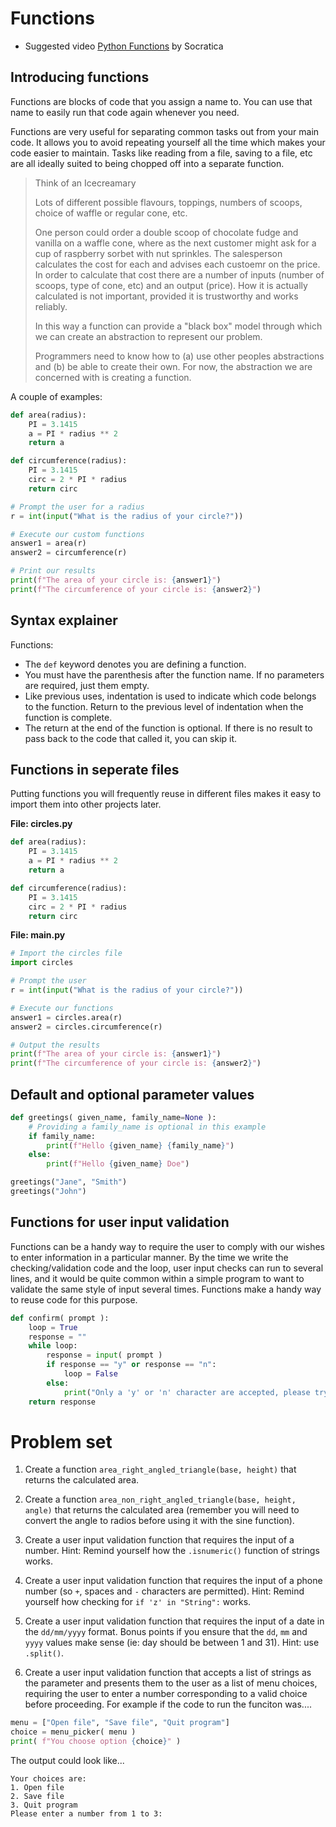 # Functions

* Suggested video [Python Functions](https://www.youtube.com/watch?v=NE97ylAnrz4&list=PLi01XoE8jYohWFPpC17Z-wWhPOSuh8Er-&index=12)  by Socratica

## Introducing functions

Functions are blocks of code that you assign a name to. You can use that name to easily run that code again whenever you need.

Functions are very useful for separating common tasks out from your main code. It allows you to avoid repeating yourself all the time which makes your code easier to maintain. Tasks like reading from a file, saving to a file, etc are all ideally suited to being chopped off into a separate function. 

> Think of an Icecreamary
> 
> Lots of different possible flavours, toppings, numbers of scoops, choice of waffle or regular cone, etc.
>
> One person could order a double scoop of chocolate fudge and vanilla on a waffle cone, where as the next customer might ask for a cup of raspberry sorbet with nut sprinkles. The salesperson calculates the cost for each and advises each custoemr on the price. In order to calculate that cost there are a number of inputs (number of scoops, type of cone, etc) and an output (price). How it is actually calculated is not important, provided it is trustworthy and works reliably. 
>
> In this way a function can provide a "black box" model through which we can create an abstraction to represent our problem. 
>
> Programmers need to know how to (a) use other peoples abstractions and (b) be able to create their own. For now, the abstraction we are concerned with is creating a function.

A couple of examples:

```python
def area(radius):
    PI = 3.1415
    a = PI * radius ** 2
    return a

def circumference(radius):
    PI = 3.1415
    circ = 2 * PI * radius
    return circ

# Prompt the user for a radius
r = int(input("What is the radius of your circle?"))

# Execute our custom functions
answer1 = area(r)                
answer2 = circumference(r)       

# Print our results
print(f"The area of your circle is: {answer1}")
print(f"The circumference of your circle is: {answer2}")
```

## Syntax explainer

Functions:

* The `def` keyword denotes you are defining a function.
* You must have the parenthesis after the function name. If no parameters are required, just them empty.
* Like previous uses, indentation is used to indicate which code belongs to the function. Return to the previous level of indentation when the function is complete.
* The return at the end of the function is optional. If there is no result to pass back to the code that called it, you can skip it.

## Functions in seperate files

Putting functions you will frequently reuse in different files makes it easy to import them into other projects later.

**File: circles.py**

```python
def area(radius):
    PI = 3.1415
    a = PI * radius ** 2
    return a

def circumference(radius):
    PI = 3.1415
    circ = 2 * PI * radius
    return circ
```

**File: main.py**

```python
# Import the circles file
import circles              

# Prompt the user
r = int(input("What is the radius of your circle?"))

# Execute our functions
answer1 = circles.area(r)
answer2 = circles.circumference(r)

# Output the results
print(f"The area of your circle is: {answer1}")
print(f"The circumference of your circle is: {answer2}")
```

## Default and optional parameter values

```python
def greetings( given_name, family_name=None ):
    # Providing a family_name is optional in this example
    if family_name:
        print(f"Hello {given_name} {family_name}")
    else:
        print(f"Hello {given_name} Doe")

greetings("Jane", "Smith")
greetings("John")
```

## Functions for user input validation

Functions can be a handy way to require the user to comply with our wishes to enter information in a particular manner. By the time we write the checking/validation code and the loop, user input checks can run to several lines, and it would be quite common within a simple program to want to validate the same style of input several times. Functions make a handy way to reuse code for this purpose.

```python
def confirm( prompt ):
    loop = True
    response = ""
    while loop:
        response = input( prompt )
        if response == "y" or response == "n":
            loop = False
        else:
            print("Only a 'y' or 'n' character are accepted, please try again.")
    return response
```

# Problem set

1. Create a function `area_right_angled_triangle(base, height)` that returns the calculated area.

2. Create a function `area_non_right_angled_triangle(base, height, angle)` that returns the calculated area (remember you will need to convert the angle to radios before using it with the sine function).

3. Create a user input validation function that requires the input of a number. Hint: Remind yourself how the `.isnumeric()` function of strings works.

4. Create a user input validation function that requires the input of a phone number (so `+`, spaces and `-` characters are permitted). Hint: Remind yourself how checking for `if 'z' in "String":` works.

5. Create a user input validation function that requires the input of a date in the `dd/mm/yyyy` format. Bonus points if you ensure that the `dd`, `mm` and `yyyy` values make sense (ie: day should be between 1 and 31). Hint: use `.split()`.

6. Create a user input validation function that accepts a list of strings as the parameter and presents them to the user as a list of menu choices, requiring the user to enter a number corresponding to a valid choice before proceeding. For example if the code to run the funciton was....

```python
menu = ["Open file", "Save file", "Quit program"]
choice = menu_picker( menu )
print( f"You choose option {choice}" )
```

The output could look like...

```text
Your choices are:
1. Open file
2. Save file
3. Quit program
Please enter a number from 1 to 3:
```






